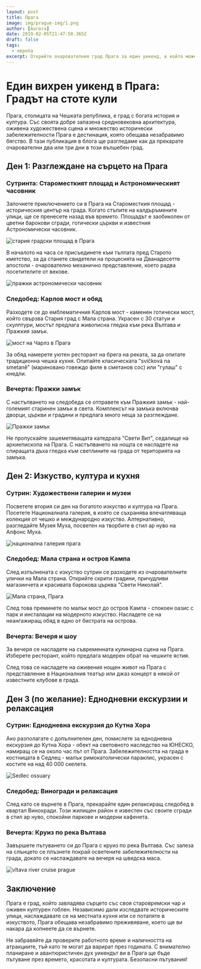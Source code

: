 ```yaml
---
layout: post
title: Прага
image: img/prague-img/1.png
author: [Aurora]
date: 2019-02-05T21:47:58.365Z
draft: false
tags:
  - европа
excerpt: Открийте очарователния град Прага за един уикенд, в който можете да се разходите по историческите калдъръмени улици, да се възхитите на Астрономическия часовник и да се насладите на богатата палитра от изкуство, култура и чешка кухня. От величествения Пражки замък до спокойните круизи по реката - Прага обещава завладяващо пътешествие из вечната си красота.
---
```


# Един вихрен уикенд в Прага: Градът на стоте кули

Прага, столицата на Чешката република, е град с богата история и култура. Със своята добре запазена средновековна архитектура, оживена художествена сцена и множество исторически забележителности Прага е дестинация, която обещава незабравимо бягство. В тази публикация в блога ще разгледаме как да прекарате очарователни два или три дни в този вълшебен град.

## Ден 1: Разглеждане на сърцето на Прага

### Сутринта: Староместкият площад и Астрономическият часовник

Започнете приключението си в Прага на Староместкия площад - историческия център на града. Когато стъпите на калдъръмените улици, ще се пренесете назад във времето. Площадът е заобиколен от цветни барокови сгради, готически църкви и известния Астрономически часовник.

![ стария градски площад в Прага](img/prague-img/1.png)

В началото на часа се присъединете към тълпата пред Старото кметство, за да станете свидетели на процесията на Дванадесетте апостоли - очарователно механично представление, което радва посетителите от векове.

![ пражки астрономически часовник](img/prague-img/2.png)

### Следобед: Карлов мост и обяд

Разходете се до емблематичния Карлов мост - каменен готически мост, който свързва Стария град с Мала страна. Украсен с 30 статуи и скулптури, мостът предлага живописна гледка към река Вълтава и Пражкия замък.

![ мост на Чарлз в Прага](img/prague-img/3.png)

За обяд намерете уютен ресторант на брега на реката, за да опитате традиционна чешка кухня. Опитайте класическата "svíčková na smetaně" (мариновано говеждо филе в сметанов сос) или "гулаш" с кнедли.

### Вечерта: Пражки замък

С настъпването на следобеда се отправете към Пражкия замък - най-големият старинен замък в света. Комплексът на замъка включва дворци, църкви и градини и предлага много неща за разглеждане.

![ Пражки замък](img/prague-img/4.png)

Не пропускайте зашеметяващата катедрала "Свети Вит", седалище на архиепископа на Прага. С настъпването на нощта се насладете на спиращата дъха гледка към светлините на града от територията на замъка.

## Ден 2: Изкуство, култура и кухня

### Сутрин: Художествени галерии и музеи

Посветете втория си ден на богатото изкуство и култура на Прага. Посетете Националната галерия, в която се съхранява впечатляваща колекция от чешко и международно изкуство. Алтернативно, разгледайте Музея Муха, посветен на творбите в стил ар нуво на Алфонс Муха.

![ национална галерия прага](img/prague-img/5.png)

### Следобед: Мала страна и остров Кампа

След изпълнената с изкуство сутрин се разходете из очарователните улички на Мала страна. Открийте скрити градини, причудливи магазинчета и красивата барокова църква "Свети Николай".

![ Мала страна, Прага](img/prague-img/6.png)

След това преминете по малък мост до остров Кампа - спокоен оазис с парк и инсталации на модерното изкуство. Насладете се на неангажиращ обяд в едно от бистрата на острова.

### Вечерта: Вечеря и шоу

За вечеря се насладете на съвременната кулинарна сцена на Прага. Изберете ресторант, който предлага модерен обрат на чешките ястия.

След това се насладете на оживения нощен живот на Прага с представление в Националния театър или джаз концерт в някой от известните клубове в града.

## Ден 3 (по желание): Еднодневни екскурзии и релаксация

### Сутрин: Еднодневна екскурзия до Кутна Хора

Ако разполагате с допълнителен ден, помислете за еднодневна екскурзия до Кутна Хора - обект на световното наследство на ЮНЕСКО, намиращ се на около час път от Прага. Забележителността на града е костницата в Седлец - малък римокатолически параклис, украсен с костите на над 40 000 скелета.

![ Sedlec ossuary](img/prague-img/7.png)

### Следобед: Виногради и релаксация

След като се върнете в Прага, прекарайте един релаксиращ следобед в квартал Винохради. Този жилищен район е известен със своите сгради в стил ар нуво, спокойни паркове и модерни кафенета.

### Вечерта: Круиз по река Вълтава

Завършете пътуването си до Прага с круиз по река Вълтава. Със залеза на слънцето се плъзнете покрай осветените забележителности на града, докато се наслаждавате на вечеря на шведска маса.

![ vltava river cruise prague](img/prague-img/8.png)

## Заключение

Прага е град, който завладява сърцето със своя старовремски чар и оживен културен гоблен. Независимо дали изследвате историческите улици, наслаждавате се на местната кухня или се потапяте в изкуството, Прага обещава незабравимо преживяване, което ще ви накара да копнеете да се върнете.

Не забравяйте да проверите работното време и наличността на атракциите, тъй като те могат да варират през годината. С внимателно планиране и авантюристичен дух уикендът ви в Прага ще бъде пътуване през времето, красотата и културата. Безопасни пътувания!
